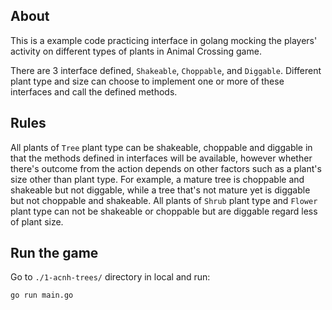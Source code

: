 ## About

This is a example code practicing interface in golang mocking the players' activity on different types of plants in Animal Crossing game. 

There are 3 interface defined, `Shakeable`, `Choppable`, and `Diggable`. Different plant type and size can choose to implement one or more of these interfaces and call the defined methods.

## Rules

All plants of `Tree` plant type can be shakeable, choppable and diggable in that the methods defined in interfaces will be available, however whether there's outcome from the action depends on other factors such as a plant's size other than plant type. For example, a mature tree is choppable and shakeable but not diggable, while a tree that's not mature yet is diggable but not choppable and shakeable. All plants of `Shrub` plant type and `Flower` plant type can not be shakeable or choppable but are diggable regard less of plant size.

## Run the game
Go to `./1-acnh-trees/` directory in local and run:
```
go run main.go
```

